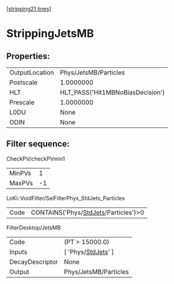 [\[stripping21 lines\]](../stripping21-index.md)

# StrippingJetsMB

## Properties:

|                |                                  |
|----------------|----------------------------------|
| OutputLocation | Phys/JetsMB/Particles            |
| Postscale      | 1.0000000                        |
| HLT            | HLT_PASS('Hlt1MBNoBiasDecision') |
| Prescale       | 1.0000000                        |
| L0DU           | None                             |
| ODIN           | None                             |

## Filter sequence:

CheckPV/checkPVmin1

|        |     |
|--------|-----|
| MinPVs | 1   |
| MaxPVs | -1  |

LoKi::VoidFilter/SelFilterPhys_StdJets_Particles

|      |                                                                                    |
|------|------------------------------------------------------------------------------------|
| Code | CONTAINS('Phys/[StdJets](../commonparticles/stripping21-stdjets.md)/Particles')\>0 |

FilterDesktop/JetsMB

|                 |                                                                   |
|-----------------|-------------------------------------------------------------------|
| Code            | (PT \> 15000.0)                                                   |
| Inputs          | \[ 'Phys/[StdJets](../commonparticles/stripping21-stdjets.md)' \] |
| DecayDescriptor | None                                                              |
| Output          | Phys/JetsMB/Particles                                             |
